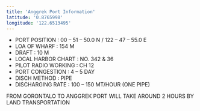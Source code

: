 ```yaml
---
title: 'Anggrek Port Information'
latitude: '0.8765998'
longitude: '122.6513495'
---
```


- PORT POSITION : 00 – 51 – 50.0 N / 122 – 47 – 55.0 E
- LOA OF WHARF : 154 M
- DRAFT : 10 M
- LOCAL HARBOR CHART : NO. 342 & 36
- PILOT RADIO WORKING : CH 12
- PORT CONGESTION : 4 – 5 DAY
- DISCH METHOD : PIPE
- DISCHARGING RATE : 100 – 150 MT/HOUR (ONE PIPE)

FROM GORONTALO TO ANGGREK PORT WILL TAKE AROUND 2 HOURS BY
LAND TRANSPORTATION

